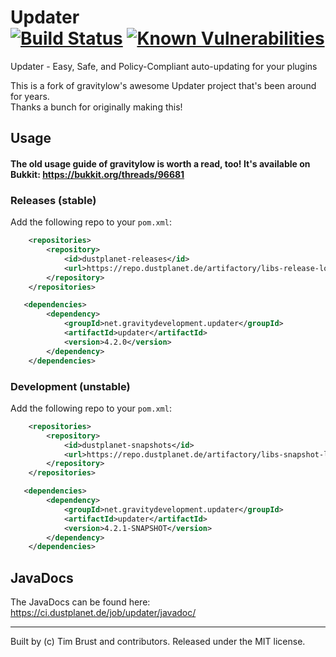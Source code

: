 Updater  
[![Build Status](https://ci.dustplanet.de/job/updater/badge/icon)](https://ci.dustplanet.de/job/updater/)
[![Known Vulnerabilities](https://snyk.io/test/github/timbru31/updater/badge.svg)](https://snyk.io/test/github/timbru31/updater)
===

Updater - Easy, Safe, and Policy-Compliant auto-updating for your plugins

This is a fork of gravitylow's awesome Updater project that's been around for years.  
Thanks a bunch for originally making this!

## Usage 

#### The old usage guide of gravitylow is worth a read, too! It's available on Bukkit: https://bukkit.org/threads/96681

### Releases (stable)

Add the following repo to your `pom.xml`:

```xml
    <repositories>
        <repository>
            <id>dustplanet-releases</id>
            <url>https://repo.dustplanet.de/artifactory/libs-release-local</url>
        </repository>
    </repositories>

   <dependencies>
        <dependency>
            <groupId>net.gravitydevelopment.updater</groupId>
            <artifactId>updater</artifactId>
            <version>4.2.0</version>
        </dependency>
    </dependencies>
```

### Development (**unstable**)

Add the following repo to your `pom.xml`:

```xml
    <repositories>
        <repository>
            <id>dustplanet-snapshots</id>
            <url>https://repo.dustplanet.de/artifactory/libs-snapshot-local/</url>
        </repository>
    </repositories>

   <dependencies>
        <dependency>
            <groupId>net.gravitydevelopment.updater</groupId>
            <artifactId>updater</artifactId>
            <version>4.2.1-SNAPSHOT</version>
        </dependency>
    </dependencies>
```

## JavaDocs

The JavaDocs can be found here: https://ci.dustplanet.de/job/updater/javadoc/

---
Built by (c) Tim Brust and contributors. Released under the MIT license.
